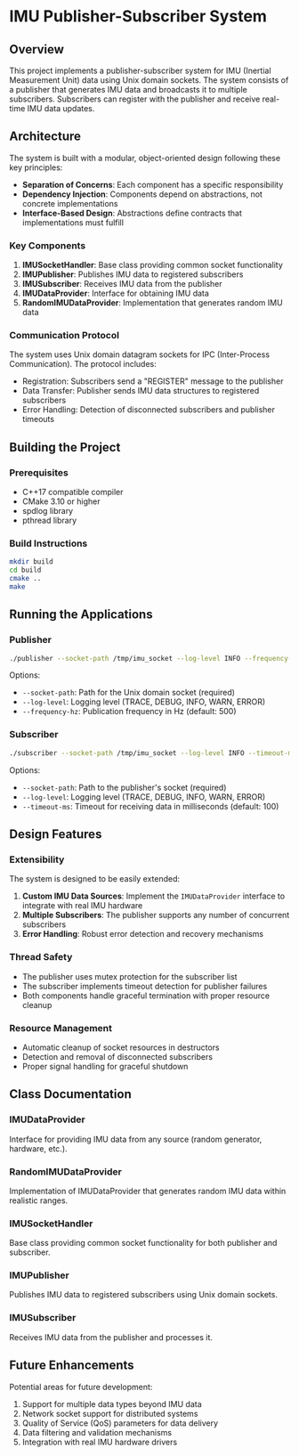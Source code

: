 # IMU Publisher-Subscriber System

## Overview

This project implements a publisher-subscriber system for IMU (Inertial Measurement Unit) data using Unix domain sockets. The system consists of a publisher that generates IMU data and broadcasts it to multiple subscribers. Subscribers can register with the publisher and receive real-time IMU data updates.

## Architecture

The system is built with a modular, object-oriented design following these key principles:

- **Separation of Concerns**: Each component has a specific responsibility
- **Dependency Injection**: Components depend on abstractions, not concrete implementations
- **Interface-Based Design**: Abstractions define contracts that implementations must fulfill

### Key Components

1. **IMUSocketHandler**: Base class providing common socket functionality
2. **IMUPublisher**: Publishes IMU data to registered subscribers
3. **IMUSubscriber**: Receives IMU data from the publisher
4. **IMUDataProvider**: Interface for obtaining IMU data
5. **RandomIMUDataProvider**: Implementation that generates random IMU data

### Communication Protocol

The system uses Unix domain datagram sockets for IPC (Inter-Process Communication). The protocol includes:

- Registration: Subscribers send a "REGISTER" message to the publisher
- Data Transfer: Publisher sends IMU data structures to registered subscribers
- Error Handling: Detection of disconnected subscribers and publisher timeouts

## Building the Project

### Prerequisites

- C++17 compatible compiler
- CMake 3.10 or higher
- spdlog library
- pthread library

### Build Instructions

```bash
mkdir build
cd build
cmake ..
make
```

## Running the Applications

### Publisher

```bash
./publisher --socket-path /tmp/imu_socket --log-level INFO --frequency-hz 500
```

Options:
- `--socket-path`: Path for the Unix domain socket (required)
- `--log-level`: Logging level (TRACE, DEBUG, INFO, WARN, ERROR)
- `--frequency-hz`: Publication frequency in Hz (default: 500)

### Subscriber

```bash
./subscriber --socket-path /tmp/imu_socket --log-level INFO --timeout-ms 100
```

Options:
- `--socket-path`: Path to the publisher's socket (required)
- `--log-level`: Logging level (TRACE, DEBUG, INFO, WARN, ERROR)
- `--timeout-ms`: Timeout for receiving data in milliseconds (default: 100)

## Design Features

### Extensibility

The system is designed to be easily extended:

1. **Custom IMU Data Sources**: Implement the `IMUDataProvider` interface to integrate with real IMU hardware
2. **Multiple Subscribers**: The publisher supports any number of concurrent subscribers
3. **Error Handling**: Robust error detection and recovery mechanisms

### Thread Safety

- The publisher uses mutex protection for the subscriber list
- The subscriber implements timeout detection for publisher failures
- Both components handle graceful termination with proper resource cleanup

### Resource Management

- Automatic cleanup of socket resources in destructors
- Detection and removal of disconnected subscribers
- Proper signal handling for graceful shutdown

## Class Documentation

### IMUDataProvider

Interface for providing IMU data from any source (random generator, hardware, etc.).

### RandomIMUDataProvider

Implementation of IMUDataProvider that generates random IMU data within realistic ranges.

### IMUSocketHandler

Base class providing common socket functionality for both publisher and subscriber.

### IMUPublisher

Publishes IMU data to registered subscribers using Unix domain sockets.

### IMUSubscriber

Receives IMU data from the publisher and processes it.

## Future Enhancements

Potential areas for future development:

1. Support for multiple data types beyond IMU data
2. Network socket support for distributed systems
3. Quality of Service (QoS) parameters for data delivery
4. Data filtering and validation mechanisms
5. Integration with real IMU hardware drivers

